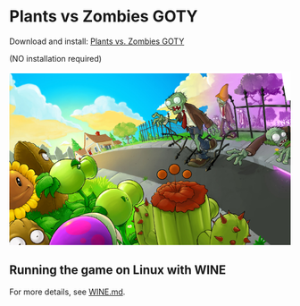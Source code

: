 # Plants vs Zombies GOTY

Download and install: [Plants vs. Zombies GOTY](./game/Plants%20Vs%20Zombies%20Game%20of%20the%20Year%20Edition.zip)

(NO installation required)

![](./game/introBackground.png)

## Running the game on Linux with WINE

For more details, see [WINE.md](./WINE.md).
